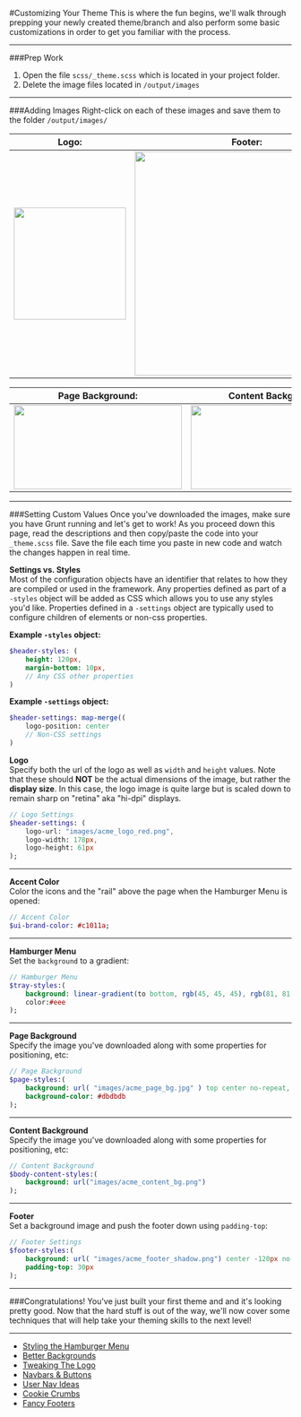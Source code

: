 #Customizing Your Theme
This is where the fun begins, we'll walk through prepping your newly created theme/branch and also perform some basic customizations in order to get you familiar with the process.


***

###Prep Work
1. Open the file `scss/_theme.scss` which is located in your project folder.
2. Delete the image files located in `/output/images`

***

###Adding Images
Right-click on each of these images and save them to the folder `/output/images/`  

| Logo:         | Footer:       |
| ------------- | ------------- |
| <img src="../tutorial/acme_logo_red.png" width="200"/> | <img src="../tutorial/acme_footer_shadow.png" width="400"/> |

| Page Background: | Content Background: |
| ---------------- | ------------------- |
| <img src="../tutorial/acme_page_bg.jpg" style="width:300px;height:150px !important;"/> | <img src="../tutorial/acme_content_bg.png" style="width:300px;height:150px !important;"/> |

***

###Setting Custom Values
Once you've downloaded the images, make sure you have Grunt running and let's get to work! As you proceed down this page, read the descriptions and then copy/paste the code into your `_theme.scss` file. Save the file each time you paste in new code and watch the changes happen in real time.

**Settings vs. Styles**  
Most of the configuration objects have an identifier that relates to how they are compiled or used in the framework. Any properties defined as part of a `-styles` object will be added as CSS which allows you to use any styles you'd like. Properties defined in a `-settings` object are typically used to configure children of elements or non-css properties.

**Example `-styles` object:**  
```sass
$header-styles: (
    height: 120px,
    margin-bottom: 10px,
    // Any CSS other properties
)
```

**Example `-settings` object:**  
```sass
$header-settings: map-merge((
    logo-position: center
    // Non-CSS settings
)
```



**Logo**  
Specify both the url of the logo as well as `width` and `height` values. Note that these should **NOT** be the actual dimensions of the image, but rather the **display size**. In this case, the logo image is quite large but is scaled down to remain sharp on "retina" aka "hi-dpi" displays.

```sass
// Logo Settings
$header-settings: (
    logo-url: "images/acme_logo_red.png",
    logo-width: 178px,
    logo-height: 61px
);
```

***

**Accent Color**  
Color the icons and the "rail" above the page when the Hamburger Menu is opened:

```sass
// Accent Color
$ui-brand-color: #c1011a;
```

***

**Hamburger Menu**  
Set the `background` to a gradient:

```sass
// Hamburger Menu
$tray-styles:(
    background: linear-gradient(to bottom, rgb(45, 45, 45), rgb(81, 81, 81)),
    color:#eee
);
```

***

**Page Background**  
Specify the image you've downloaded along with some properties for positioning, etc:

```sass
// Page Background
$page-styles:(
    background: url( "images/acme_page_bg.jpg" ) top center no-repeat,
    background-color: #dbdbdb
);
```

***

**Content Background**  
Specify the image you've downloaded along with some properties for positioning, etc:

```sass
// Content Background
$body-content-styles:(
    background: url("images/acme_content_bg.png")
);
```

***

**Footer**  
Set a background image and push the footer down using `padding-top`:

```sass
// Footer Settings
$footer-styles:(
    background: url( "images/acme_footer_shadow.png") center -120px no-repeat,
    padding-top: 30px
);
```

***

###Congratulations!
You've just built your first theme and and it's looking pretty good. Now that the hard stuff is out of the way, we'll now cover some techniques that will help take your theming skills to the next level!

***

- [Styling the Hamburger Menu](tutorial-hamburger.md)
- [Better Backgrounds](tutorial-page.md)
- [Tweaking The Logo](tutorial-logo.md)
- [Navbars & Buttons](tutorial-nav.md)
- [User Nav Ideas](tutorial-user.md)
- [Cookie Crumbs](tutorial-crumbs.md)
- [Fancy Footers](tutorial-footer.md)


